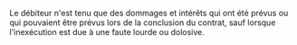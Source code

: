Le débiteur n'est tenu que des dommages et intérêts qui ont été prévus ou qui pouvaient être prévus lors de la conclusion du contrat, sauf lorsque l'inexécution est due à une faute lourde ou dolosive.
